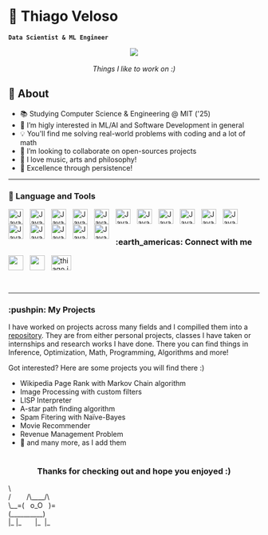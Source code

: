 # 🤙  Thiago Veloso

**`Data Scientist & ML Engineer`**
<p align="center">
    <img align="center" src="cv.gif"/>
    <br />
    <br />
    <i font-size="20px">
        Things I like to work on :)
    </i>

</p>

## 🙌  About

- 📚 Studying Computer Science & Engineering @ MIT ('25)
- 👀 I’m higly interested in ML/AI and Software Development in general
- 💡 You'll find me solving real-world problems with coding and a lot of math
- 💞️ I’m looking to collaborate on open-sources projects
- :art: I love music, arts and philosophy!
- :rocket: Excellence through persistence!

---
### :toolbox:  Language and Tools

<img align='left' alt='Java' width="30px" style="padding-right:10px;" src="https://cdn.jsdelivr.net/gh/devicons/devicon/icons/python/python-original.svg" />
<img align='left' alt='Java' width="30px" style="padding-right:10px;" src="https://cdn.jsdelivr.net/gh/devicons/devicon/icons/julia/julia-original.svg" />  
<img align='left' alt='Java' width="30px" style="padding-right:10px;" src="https://cdn.jsdelivr.net/gh/devicons/devicon/icons/postgresql/postgresql-original.svg" /> 
<img align='left' alt='Java' width="30px" style="padding-right:10px;" src="https://cdn.jsdelivr.net/gh/devicons/devicon/icons/matlab/matlab-original.svg" />  
<img align='left' alt='Java' width="30px" style="padding-right:10px;" src="https://cdn.jsdelivr.net/gh/devicons/devicon/icons/cplusplus/cplusplus-original.svg" /> 
<img align='left' alt='Java' width="30px" style="padding-right:10px;" src="https://cdn.jsdelivr.net/gh/devicons/devicon/icons/html5/html5-plain.svg" /> 
<img align='left' alt='Java' width="30px" style="padding-right:10px;" src="https://cdn.jsdelivr.net/gh/devicons/devicon/icons/css3/css3-plain.svg" /> 
<img align='left' alt='Java' width="30px" style="padding-right:10px;"  src="https://cdn.jsdelivr.net/gh/devicons/devicon/icons/javascript/javascript-original.svg" /> 
<img align='left' alt='Java' width="30px" style="padding-right:10px;"  src="https://cdn.jsdelivr.net/gh/devicons/devicon/icons/nodejs/nodejs-original.svg" /> 
<img align='left' alt='Java' width="30px" style="padding-right:10px;" src="https://cdn.jsdelivr.net/gh/devicons/devicon/icons/react/react-original.svg" />
<img align='left' alt='Java' width="30px" style="padding-right:10px;" src="https://cdn.jsdelivr.net/gh/devicons/devicon/icons/pandas/pandas-original-wordmark.svg" />
<img align='left' alt='Java' width="30px" style="padding-right:10px;" src="https://cdn.jsdelivr.net/gh/devicons/devicon/icons/pytorch/pytorch-original.svg" />
<img align='left' alt='Java' width="30px" style="padding-right:10px;" src="https://cdn.jsdelivr.net/gh/devicons/devicon/icons/tensorflow/tensorflow-original.svg" />
<img align='left' alt='Java' width="30px" style="padding-right:10px;" src="https://cdn.jsdelivr.net/gh/devicons/devicon/icons/numpy/numpy-original.svg" />

<img align='left' alt='Java' width="30px" style="padding-right:10px;" src="https://cdn.jsdelivr.net/gh/devicons/devicon/icons/opencv/opencv-original-wordmark.svg" />


<img align='left' alt='Java' width="30px" style="padding-right:10px;" src="https://cdn.jsdelivr.net/gh/devicons/devicon/icons/selenium/selenium-original.svg" />
          
          
<br />

# 

<h3 align="left">:earth_americas:  Connect with me</h3>

<a href="https://www.linkedin.com/in/thiago-veloso-604955186/">
    <img align="left" width="30px" style="padding-right:10px;" src="https://cdn.jsdelivr.net/gh/devicons/devicon/icons/linkedin/linkedin-original.svg" /> 
<a/>

<a href="https://www.kaggle.com/thiagovelso">
    <img align="left" width="30px" style="padding-right:10px;" src="https://cdn.jsdelivr.net/gh/devicons/devicon/icons/kaggle/kaggle-original.svg" />          
</a>

<a href="https://instagram.com/thiago.jvds" target="blank"><img align="center" src="https://raw.githubusercontent.com/rahuldkjain/github-profile-readme-generator/master/src/images/icons/Social/instagram.svg" alt="thiago.jvds" height="30" width="40" />
</a>

<br />

---

<h3 align="left"> :pushpin: My Projects</h3>

<p align="left">
I have worked on projects across many fields and I compilled them into a <a href="https://github.com/thiago-jvds/my_projects">repository</a>. They are from either personal projects, classes I have taken or internships and research works I have done. There you can find things in Inference, Optimization, Math, Programming, Algorithms and more!

Got interested? Here are some projects you will find there :)

- Wikipedia Page Rank with Markov Chain algorithm
- Image Processing with custom filters
- LISP Interpreter
- A-star path finding algorithm
- Spam Fitering with Naïve-Bayes
- Movie Recommender
- Revenue Management Problem
- :construction_worker: and many more, as I add them
</p>

#

<h3 align="center">Thanks for checking out and hope you enjoyed :)</h3>

<p align="left">
    \  <br />         
    /&nbsp;&nbsp;&nbsp;&nbsp;&nbsp; &nbsp;      /\____/\  <br /> 
    \__=(&nbsp;&nbsp;    o_O &nbsp; )= <br />
    (__________)  <br/>
    |_&nbsp;|_&nbsp;&nbsp;&nbsp; &nbsp;&nbsp;    |_&nbsp;  |_  <br/>
</p>












          
          
          
          
          

<!---
thiago-jvds/thiago-jvds is a ✨ special ✨ repository because its `README.md` (this file) appears on your GitHub profile.
You can click the Preview link to take a look at your changes.
--->
